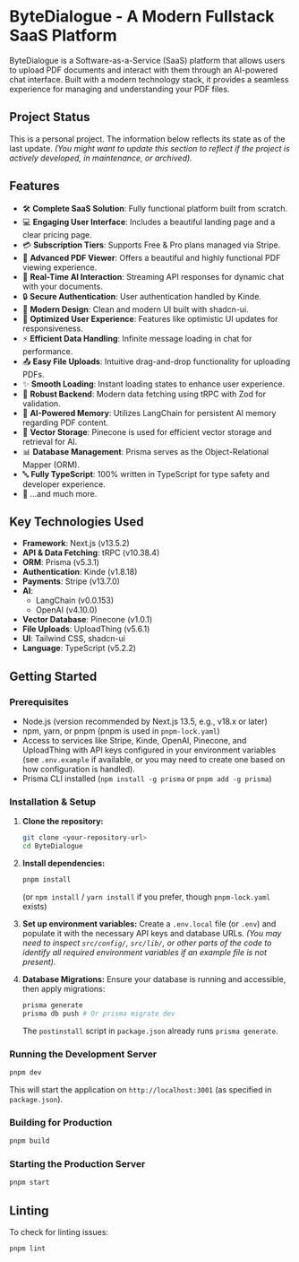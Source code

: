 # ByteDialogue - A Modern Fullstack SaaS Platform

ByteDialogue is a Software-as-a-Service (SaaS) platform that allows users to upload PDF documents and interact with them through an AI-powered chat interface. Built with a modern technology stack, it provides a seamless experience for managing and understanding your PDF files.

## Project Status

This is a personal project. The information below reflects its state as of the last update. *(You might want to update this section to reflect if the project is actively developed, in maintenance, or archived).*

## Features

- 🛠️ **Complete SaaS Solution**: Fully functional platform built from scratch.
- 💻 **Engaging User Interface**: Includes a beautiful landing page and a clear pricing page.
- 💳 **Subscription Tiers**: Supports Free & Pro plans managed via Stripe.
- 📄 **Advanced PDF Viewer**: Offers a beautiful and highly functional PDF viewing experience.
- 🔄 **Real-Time AI Interaction**: Streaming API responses for dynamic chat with your documents.
- 🔒 **Secure Authentication**: User authentication handled by Kinde.
- 🎨 **Modern Design**: Clean and modern UI built with shadcn-ui.
- 🚀 **Optimized User Experience**: Features like optimistic UI updates for responsiveness.
- ⚡ **Efficient Data Handling**: Infinite message loading in chat for performance.
- 📤 **Easy File Uploads**: Intuitive drag-and-drop functionality for uploading PDFs.
- ✨ **Smooth Loading**: Instant loading states to enhance user experience.
- 🔧 **Robust Backend**: Modern data fetching using tRPC with Zod for validation.
- 🧠 **AI-Powered Memory**: Utilizes LangChain for persistent AI memory regarding PDF content.
- 🌲 **Vector Storage**: Pinecone is used for efficient vector storage and retrieval for AI.
- 📊 **Database Management**: Prisma serves as the Object-Relational Mapper (ORM).
- 🔤 **Fully TypeScript**: 100% written in TypeScript for type safety and developer experience.
- 🎁 ...and much more.

## Key Technologies Used

- **Framework**: Next.js (v13.5.2)
- **API & Data Fetching**: tRPC (v10.38.4)
- **ORM**: Prisma (v5.3.1)
- **Authentication**: Kinde (v1.8.18)
- **Payments**: Stripe (v13.7.0)
- **AI**:
    - LangChain (v0.0.153)
    - OpenAI (v4.10.0)
- **Vector Database**: Pinecone (v1.0.1)
- **File Uploads**: UploadThing (v5.6.1)
- **UI**: Tailwind CSS, shadcn-ui
- **Language**: TypeScript (v5.2.2)

## Getting Started

### Prerequisites

- Node.js (version recommended by Next.js 13.5, e.g., v18.x or later)
- npm, yarn, or pnpm (pnpm is used in `pnpm-lock.yaml`)
- Access to services like Stripe, Kinde, OpenAI, Pinecone, and UploadThing with API keys configured in your environment variables (see `.env.example` if available, or you may need to create one based on how configuration is handled).
- Prisma CLI installed (`npm install -g prisma` or `pnpm add -g prisma`)

### Installation & Setup

1.  **Clone the repository:**
    ```bash
    git clone <your-repository-url>
    cd ByteDialogue
    ```

2.  **Install dependencies:**
    ```bash
    pnpm install 
    ```
    (or `npm install` / `yarn install` if you prefer, though `pnpm-lock.yaml` exists)

3.  **Set up environment variables:**
    Create a `.env.local` file (or `.env`) and populate it with the necessary API keys and database URLs.
    *(You may need to inspect `src/config/`, `src/lib/`, or other parts of the code to identify all required environment variables if an example file is not present).*

4.  **Database Migrations:**
    Ensure your database is running and accessible, then apply migrations:
    ```bash
    prisma generate
    prisma db push # Or prisma migrate dev
    ```
    The `postinstall` script in `package.json` already runs `prisma generate`.

### Running the Development Server

```bash
pnpm dev
```
This will start the application on `http://localhost:3001` (as specified in `package.json`).

### Building for Production

```bash
pnpm build
```

### Starting the Production Server

```bash
pnpm start
```

## Linting

To check for linting issues:
```bash
pnpm lint
```
